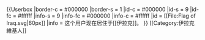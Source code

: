 {{Userbox
  |border-c = #000000
  |border-s = 1
  |id-c     = #000000
  |id-s     = 9
  |id-fc    = #ffffff
  |info-s   = 9
  |info-fc  = #000000
  |info-c   = #ffffff
  |id       = [[File:Flag of Iraq.svg|60px]]
  |info     = 这个用户现在居住于[[伊拉克]]。
}}
[[Category:伊拉克維基人]]